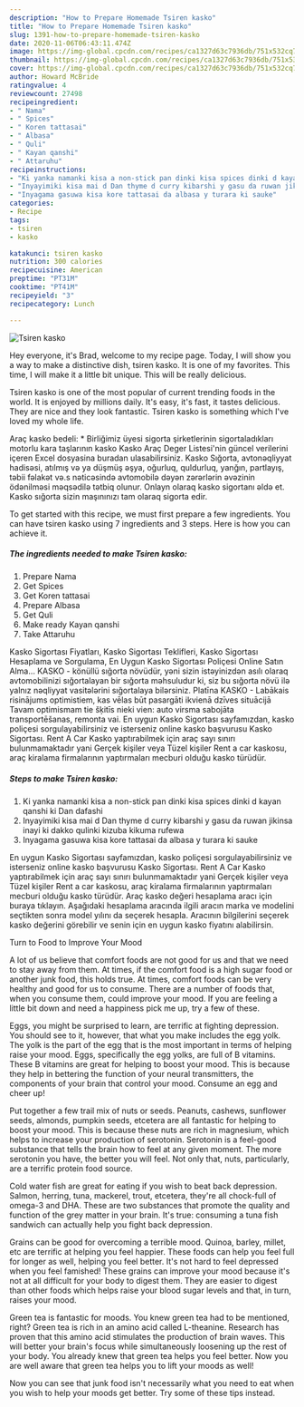 ```yaml
---
description: "How to Prepare Homemade Tsiren kasko"
title: "How to Prepare Homemade Tsiren kasko"
slug: 1391-how-to-prepare-homemade-tsiren-kasko
date: 2020-11-06T06:43:11.474Z
image: https://img-global.cpcdn.com/recipes/ca1327d63c7936db/751x532cq70/tsiren-kasko-recipe-main-photo.jpg
thumbnail: https://img-global.cpcdn.com/recipes/ca1327d63c7936db/751x532cq70/tsiren-kasko-recipe-main-photo.jpg
cover: https://img-global.cpcdn.com/recipes/ca1327d63c7936db/751x532cq70/tsiren-kasko-recipe-main-photo.jpg
author: Howard McBride
ratingvalue: 4
reviewcount: 27498
recipeingredient:
- " Nama"
- " Spices"
- " Koren tattasai"
- " Albasa"
- " Quli"
- " Kayan qanshi"
- " Attaruhu"
recipeinstructions:
- "Ki yanka namanki kisa a non-stick pan dinki kisa spices dinki d kayan qanshi ki Dan dafashi"
- "Inyayimiki kisa mai d Dan thyme d curry kibarshi y gasu da ruwan jikinsa inayi ki dakko qulinki kizuba kikuma rufewa"
- "Inyagama gasuwa kisa kore tattasai da albasa y turara ki sauke"
categories:
- Recipe
tags:
- tsiren
- kasko

katakunci: tsiren kasko 
nutrition: 300 calories
recipecuisine: American
preptime: "PT31M"
cooktime: "PT41M"
recipeyield: "3"
recipecategory: Lunch

---
```



![Tsiren kasko](https://img-global.cpcdn.com/recipes/ca1327d63c7936db/751x532cq70/tsiren-kasko-recipe-main-photo.jpg)

Hey everyone, it's Brad, welcome to my recipe page. Today, I will show you a way to make a distinctive dish, tsiren kasko. It is one of my favorites. This time, I will make it a little bit unique. This will be really delicious.

Tsiren kasko is one of the most popular of current trending foods in the world. It is enjoyed by millions daily. It's easy, it's fast, it tastes delicious. They are nice and they look fantastic. Tsiren kasko is something which I've loved my whole life.

Araç kasko bedeli: * Birliğimiz üyesi sigorta şirketlerinin sigortaladıkları motorlu kara taşlarının kasko Kasko Araç Deger Listesi&#39;nin güncel verilerini içeren Excel dosyasina buradan ulasabilirsiniz. Kasko Sığorta, avtonəqliyyat hadisəsi, atılmış və ya düşmüş əşya, oğurluq, quldurluq, yanğın, partlayış, təbii fəlakət və.s nəticəsində avtomobilə dəyən zərərlərin əvəzinin ödənilməsi məqsədilə tətbiq olunur. Onlayn olaraq kasko sigortanı əldə et. Kasko sığorta sizin maşınınızı tam olaraq sigorta edir.


To get started with this recipe, we must first prepare a few ingredients. You can have tsiren kasko using 7 ingredients and 3 steps. Here is how you can achieve it.

<!--inarticleads1-->

##### The ingredients needed to make Tsiren kasko:

1. Prepare  Nama
1. Get  Spices
1. Get  Koren tattasai
1. Prepare  Albasa
1. Get  Quli
1. Make ready  Kayan qanshi
1. Take  Attaruhu


Kasko Sigortası Fiyatları, Kasko Sigortası Teklifleri, Kasko Sigortası Hesaplama ve Sorgulama, En Uygun Kasko Sigortası Poliçesi Online Satın Alma… KASKO - könüllü sığorta növüdür, yəni sizin istəyinizdən asılı olaraq avtomobilinizi sığortalayan bir sığorta məhsuludur ki, siz bu sığorta növü ilə yalnız nəqliyyat vasitələrini sığortalaya bilərsiniz. Platīna KASKO - Labākais risinājums optimistiem, kas vēlas būt pasargāti ikvienā dzīves situācijā Tavam optimismam tie šķitīs nieki vien: auto virsma sabojāta transportēšanas, remonta vai. En uygun Kasko Sigortası sayfamızdan, kasko poliçesi sorgulayabilirsiniz ve isterseniz online kasko başvurusu Kasko Sigortası. Rent A Car Kasko yaptırabilmek için araç sayı sınırı bulunmamaktadır yani Gerçek kişiler veya Tüzel kişiler Rent a car kaskosu, araç kiralama firmalarının yaptırmaları mecburi olduğu kasko türüdür. 

<!--inarticleads2-->

##### Steps to make Tsiren kasko:

1. Ki yanka namanki kisa a non-stick pan dinki kisa spices dinki d kayan qanshi ki Dan dafashi
1. Inyayimiki kisa mai d Dan thyme d curry kibarshi y gasu da ruwan jikinsa inayi ki dakko qulinki kizuba kikuma rufewa
1. Inyagama gasuwa kisa kore tattasai da albasa y turara ki sauke


En uygun Kasko Sigortası sayfamızdan, kasko poliçesi sorgulayabilirsiniz ve isterseniz online kasko başvurusu Kasko Sigortası. Rent A Car Kasko yaptırabilmek için araç sayı sınırı bulunmamaktadır yani Gerçek kişiler veya Tüzel kişiler Rent a car kaskosu, araç kiralama firmalarının yaptırmaları mecburi olduğu kasko türüdür. Araç kasko değeri hesaplama aracı için buraya tıklayın. Aşağıdaki hesaplama aracında ilgili aracın marka ve modelini seçtikten sonra model yılını da seçerek hesapla. Aracının bilgilerini seçerek kasko değerini görebilir ve senin için en uygun kasko fiyatını alabilirsin. 

Turn to Food to Improve Your Mood


A lot of us believe that comfort foods are not good for us and that we need to stay away from them. At times, if the comfort food is a high sugar food or another junk food, this holds true. At times, comfort foods can be very healthy and good for us to consume. There are a number of foods that, when you consume them, could improve your mood. If you are feeling a little bit down and need a happiness pick me up, try a few of these.

Eggs, you might be surprised to learn, are terrific at fighting depression. You should see to it, however, that what you make includes the egg yolk. The yolk is the part of the egg that is the most important in terms of helping raise your mood. Eggs, specifically the egg yolks, are full of B vitamins. These B vitamins are great for helping to boost your mood. This is because they help in bettering the function of your neural transmitters, the components of your brain that control your mood. Consume an egg and cheer up!

Put together a few trail mix of nuts or seeds. Peanuts, cashews, sunflower seeds, almonds, pumpkin seeds, etcetera are all fantastic for helping to boost your mood. This is because these nuts are rich in magnesium, which helps to increase your production of serotonin. Serotonin is a feel-good substance that tells the brain how to feel at any given moment. The more serotonin you have, the better you will feel. Not only that, nuts, particularly, are a terrific protein food source.

Cold water fish are great for eating if you wish to beat back depression. Salmon, herring, tuna, mackerel, trout, etcetera, they're all chock-full of omega-3 and DHA. These are two substances that promote the quality and function of the grey matter in your brain. It's true: consuming a tuna fish sandwich can actually help you fight back depression. 

Grains can be good for overcoming a terrible mood. Quinoa, barley, millet, etc are terrific at helping you feel happier. These foods can help you feel full for longer as well, helping you feel better. It's not hard to feel depressed when you feel famished! These grains can improve your mood because it's not at all difficult for your body to digest them. They are easier to digest than other foods which helps raise your blood sugar levels and that, in turn, raises your mood.

Green tea is fantastic for moods. You knew green tea had to be mentioned, right? Green tea is rich in an amino acid called L-theanine. Research has proven that this amino acid stimulates the production of brain waves. This will better your brain's focus while simultaneously loosening up the rest of your body. You already knew that green tea helps you feel better. Now you are well aware that green tea helps you to lift your moods as well!

Now you can see that junk food isn't necessarily what you need to eat when you wish to help your moods get better. Try  some  of  these  tips  instead.

